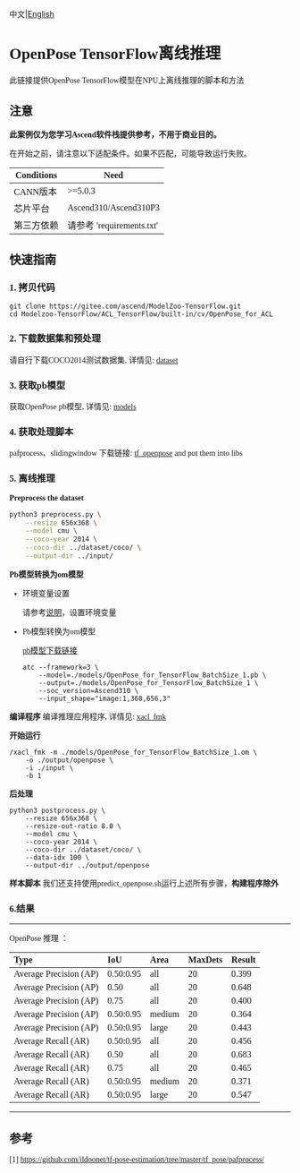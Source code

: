 中文|[English](README_EN.md)
# <font face="微软雅黑">

# OpenPose TensorFlow离线推理
此链接提供OpenPose TensorFlow模型在NPU上离线推理的脚本和方法

## 注意
**此案例仅为您学习Ascend软件栈提供参考，不用于商业目的。**

在开始之前，请注意以下适配条件。如果不匹配，可能导致运行失败。

| Conditions | Need |
| --- | --- |
| CANN版本 | >=5.0.3 |
| 芯片平台| Ascend310/Ascend310P3 |
| 第三方依赖| 请参考 'requirements.txt' |

## 快速指南

### 1. 拷贝代码
```shell
git clone https://gitee.com/ascend/ModelZoo-TensorFlow.git
cd Modelzoo-TensorFlow/ACL_TensorFlow/built-in/cv/OpenPose_for_ACL
```

### 2. 下载数据集和预处理

请自行下载COCO2014测试数据集, 详情见: [dataset](./dataset/coco/README.md)


### 3. 获取pb模型

获取OpenPose pb模型, 详情见: [models](./models/README.md)

### 4. 获取处理脚本

pafprocess、slidingwindow 下载链接: [tf_openpose](https://github.com/BoomFan/openpose-tf/tree/master/tf_pose) and put them into libs


### 5. 离线推理
**Preprocess the dataset**
```Bash
python3 preprocess.py \
    --resize 656x368 \
    --model cmu \
    --coco-year 2014 \
    --coco-dir ../dataset/coco/ \
    --output-dir ../input/

```

**Pb模型转换为om模型**
- 环境变量设置

  请参考[说明](https://gitee.com/ascend/ModelZoo-TensorFlow/wikis/02.%E7%A6%BB%E7%BA%BF%E6%8E%A8%E7%90%86%E6%A1%88%E4%BE%8B/Ascend%E5%B9%B3%E5%8F%B0%E6%8E%A8%E7%90%86%E7%8E%AF%E5%A2%83%E5%8F%98%E9%87%8F%E8%AE%BE%E7%BD%AE?sort_id=6458719)，设置环境变量



- Pb模型转换为om模型

  [pb模型下载链接](https://obs-9be7.obs.cn-east-2.myhuaweicloud.com/003_Atc_Models/modelzoo/Official/cv/OpenPose_for_ACL.zip)

  ```
  atc --framework=3 \
      --model=./models/OpenPose_for_TensorFlow_BatchSize_1.pb \
      --output=./models/OpenPose_for_TensorFlow_BatchSize_1 \
      --soc_version=Ascend310 \
      --input_shape="image:1,368,656,3"
  ```

**编译程序**
编译推理应用程序, 详情见: [xacl_fmk](./xacl_fmk/README.md)

**开始运行**
```
/xacl_fmk -m ./models/OpenPose_for_TensorFlow_BatchSize_1.om \
    -o ./output/openpose \
    -i ./input \
    -b 1
```

**后处理**
```
python3 postprocess.py \
    --resize 656x368 \
    --resize-out-ratio 8.0 \
    --model cmu \
    --coco-year 2014 \
    --coco-dir ../dataset/coco/ \
    --data-idx 100 \
    --output-dir ../output/openpose 
```

**样本脚本**
我们还支持使用predict_openpose.sh运行上述所有步骤，**构建程序除外**

### 6.结果
***
OpenPose 推理 ：

| Type | IoU | Area | MaxDets | Result |
| :------- | :------- | :------- | :------- | :------- |
| Average Precision  (AP) | 0.50:0.95 | all | 20 | 0.399 |
| Average Precision  (AP) | 0.50 | all | 20 | 0.648 |
| Average Precision  (AP) | 0.75| all | 20 | 0.400 |
| Average Precision  (AP) | 0.50:0.95 | medium | 20 | 0.364 |
| Average Precision  (AP) | 0.50:0.95 | large | 20 | 0.443 |
| Average Recall     (AR) | 0.50:0.95 | all | 20 | 0.456 |
| Average Recall     (AR) | 0.50 | all | 20 | 0.683 |
| Average Recall     (AR) | 0.75 | all | 20 | 0.465 |
| Average Recall     (AR) | 0.50:0.95 | medium | 20 | 0.371 |
| Average Recall     (AR) | 0.50:0.95 | large | 20 | 0.547 |

***

## 参考

[1] https://github.com/ildoonet/tf-pose-estimation/tree/master/tf_pose/pafprocess/


# </font>
